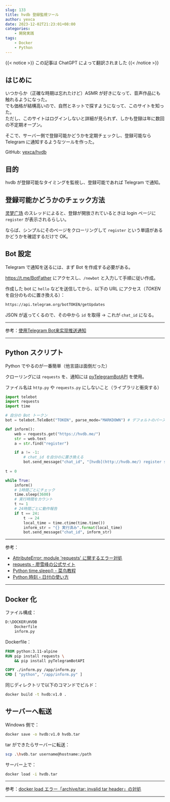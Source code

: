 ```yaml
---
slug: 133
title: hvdb 登録監視ツール
author: yexca
date: 2023-12-02T21:23:01+08:00
categories:
    - 開発実践
tags:
    - Docker
    - Python
---
```


{{< notice >}} この記事は ChatGPT によって翻訳されました {{< /notice >}}

## はじめに

いつからか（正確な時期は忘れたけど）ASMR が好きになって、音声作品にも触れるようになった。  
でも価格が結構高いので、自然とネットで探すようになって、このサイトを知った。  
ただし、このサイトはログインしないと詳細が見られず、しかも登録は年に数回の不定期オープン。

そこで、サーバー側で登録可能かどうかを定期チェックし、登録可能なら Telegram に通知するようなツールを作った。

GitHub: [yexca/hvdb](https://github.com/yexca/hvdb)

## 目的

hvdb が登録可能なタイミングを監視し、登録可能であれば Telegram で通知。

## 登録可能かどうかのチェック方法

[灵梦广场](https://acg.is/d/8316-asmr/4) のスレッドによると、登録が開放されているときは login ページに `register` が表示されるらしい。

ならば、シンプルにそのページをクローリングして `register` という単語があるかどうかを確認するだけで OK。

## Bot 設定

Telegram で通知を送るには、まず Bot を作成する必要がある。

<https://t.me/BotFather> にアクセスし、`/newbot` と入力して手順に従い作成。

作成した bot に `hello` などを送信してから、以下の URL にアクセス（*TOKEN* を自分のものに置き換える）：

```markdown
https://api.telegram.org/botTOKEN/getUpdates
````

JSON が返ってくるので、その中から `id` を取得 → これが `chat_id` になる。

---

参考：[使用Telegram Bot来实现推送通知](https://longnight.github.io/2018/12/12/Telegram-Bot-notifications)

---

## Python スクリプト

Python でやるのが一番簡単（他言語は面倒だった）

クローリングには `requests` を、通知には [pyTelegramBotAPI](https://github.com/eternnoir/pyTelegramBotAPI) を使用。

ファイル名は `http.py` や `requests.py` にしないこと（ライブラリと衝突する）

```python
import telebot
import requests
import time

# 自分の Bot トークン
bot = telebot.TeleBot("TOKEN", parse_mode="MARKDOWN") # デフォルトのパースモード

def inform():
    web = requests.get("https://hvdb.me/")
    str = web.text
    a = str.find("register")

    if a != -1:
        # chat_id を自分のに置き換える
        bot.send_message("chat_id", "[hvdb](http://hvdb.me/) register start")
        
t = 0

while True:
    inform()
    # 1時間ごとにチェック
    time.sleep(3600)
    # 実行時間をカウント
    t += 1
    # 24時間ごとに動作報告
    if t == 24:
        t -= 24
        local_time = time.ctime(time.time())
        inform_str = "{} 実行済み".format(local_time)
        bot.send_message("chat_id", inform_str)
```

---

参考：

* [AttributeError: module 'requests' に関するエラー対処](https://blog.csdn.net/diruer/article/details/115629925)
* [requests - 廖雪峰の公式サイト](https://www.liaoxuefeng.com/wiki/1016959663602400/1183249464292448)
* [Python time.sleep() - 菜鸟教程](https://www.runoob.com/python/att-time-sleep.html)
* [Python 時刻・日付の使い方](https://www.runoob.com/python/python-date-time.html)

---

## Docker 化

ファイル構成：

```markdown
D:\DOCKER\HVDB
    Dockerfile
    inform.py
```

Dockerfile：

```dockerfile
FROM python:3.11-alpine
RUN pip install requests \
    && pip install pyTelegramBotAPI

COPY ./inform.py /app/inform.py
CMD [ "python", "/app/inform.py" ]
```

同じディレクトリで以下のコマンドでビルド：

```bash
docker build -t hvdb:v1.0 .
```

## サーバーへ転送

Windows 側で：

```bash
docker save -o hvdb:v1.0 hvdb.tar
```

tar ができたらサーバーに転送：

```bash
scp .\hvdb.tar username@hostname:/path
```

サーバー上で：

```bash
docker load -i hvdb.tar
```

---

参考：[docker load エラー「archive/tar: invalid tar header」の対処](https://blog.csdn.net/m0_37763336/article/details/107220077)

---
